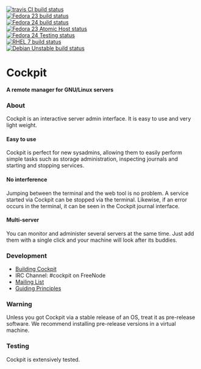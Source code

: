 [![travis CI build status](https://travis-ci.org/cockpit-project/cockpit.svg?branch=master)](https://travis-ci.org/cockpit-project/cockpit) <br />
[![Fedora 23 build status](https://fedorapeople.org/groups/cockpit/status/fedora-23.svg)](https://fedorapeople.org/groups/cockpit/status/fedora-23.html) <br />
[![Fedora 24 build status](https://fedorapeople.org/groups/cockpit/status/fedora-24.svg)](https://fedorapeople.org/groups/cockpit/status/fedora-24.html) <br />
[![Fedora 23 Atomic Host status](https://fedorapeople.org/groups/cockpit/status/fedora-atomic.svg)](https://fedorapeople.org/groups/cockpit/status/fedora-atomic.html) <br />
[![Fedora 24 Testing status](https://fedorapeople.org/groups/cockpit/status/fedora-testing.svg)](https://fedorapeople.org/groups/cockpit/status/fedora-testing.html) <br />
[![RHEL 7 build status](https://fedorapeople.org/groups/cockpit/status/rhel-7.svg)](https://fedorapeople.org/groups/cockpit/status/rhel-7.html) <br />
[![Debian Unstable build status](https://fedorapeople.org/groups/cockpit/status/debian-unstable.svg)](https://fedorapeople.org/groups/cockpit/status/debian-unstable.html)

# Cockpit
**A remote manager for GNU/Linux servers**

### About
Cockpit is an interactive server admin interface. It is easy to use and very light weight.

#### Easy to use
Cockpit is perfect for new sysadmins, allowing them to easily perform simple tasks such as storage administration, inspecting journals and starting and stopping services.

#### No interference
Jumping between the terminal and the web tool is no problem. A service started via Cockpit can be stopped via the terminal. Likewise, if an error occurs in the terminal, it can be seen in the Cockpit journal interface.

#### Multi-server
You can monitor and administer several servers at the same time. Just add them with a single click and your machine will look after its buddies.

### Development

 * [Building Cockpit](HACKING.md)
 * IRC Channel: #cockpit on FreeNode
 * [Mailing List](https://lists.fedorahosted.org/pipermail/cockpit-devel/)
 * [Guiding Principles](http://stef.thewalter.net/ideals-of-cockpit.html)

### Warning
Unless you got Cockpit via a stable release of an OS, treat it as pre-release
software. We recommend installing pre-release versions in a virtual machine.

### Testing
Cockpit is extensively tested.

